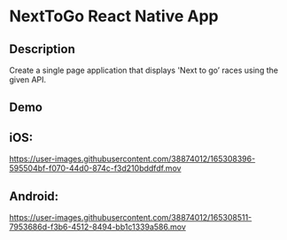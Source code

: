 NextToGo React Native App
==

## Description
Create a single page application that displays 'Next to go’ races using the given API.

## Demo
## iOS:
https://user-images.githubusercontent.com/38874012/165308396-595504bf-f070-44d0-874c-f3d210bddfdf.mov
## Android: 
https://user-images.githubusercontent.com/38874012/165308511-7953686d-f3b6-4512-8494-bb1c1339a586.mov



